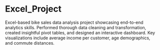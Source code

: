 # Excel_Project
Excel-based bike sales data analysis project showcasing end-to-end analytics skills. Performed thorough data cleaning and transformation, created insightful pivot tables, and designed an interactive dashboard. Key visualizations include average income per customer, age demographics, and commute distances. 
